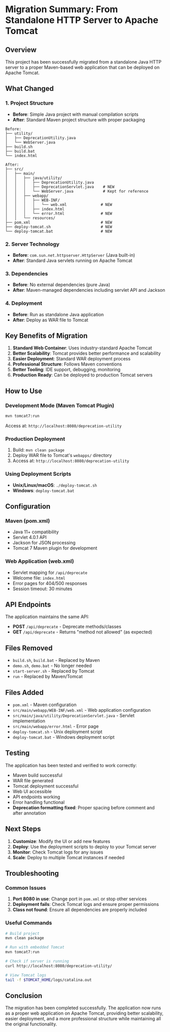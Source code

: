 # Migration Summary: From Standalone HTTP Server to Apache Tomcat

## Overview

This project has been successfully migrated from a standalone Java HTTP server to a proper Maven-based web application that can be deployed on Apache Tomcat.

## What Changed

### 1. Project Structure
- **Before**: Simple Java project with manual compilation scripts
- **After**: Standard Maven project structure with proper packaging

```
Before:
├── utility/
│   ├── DeprecationUtility.java
│   └── WebServer.java
├── build.sh
├── build.bat
└── index.html

After:
├── src/
│   ├── main/
│   │   ├── java/utility/
│   │   │   ├── DeprecationUtility.java
│   │   │   ├── DeprecationServlet.java    # NEW
│   │   │   └── WebServer.java             # Kept for reference
│   │   ├── webapp/
│   │   │   ├── WEB-INF/
│   │   │   │   └── web.xml               # NEW
│   │   │   ├── index.html
│   │   │   └── error.html                # NEW
│   │   └── resources/
├── pom.xml                               # NEW
├── deploy-tomcat.sh                      # NEW
└── deploy-tomcat.bat                     # NEW
```

### 2. Server Technology
- **Before**: `com.sun.net.httpserver.HttpServer` (Java built-in)
- **After**: Standard Java servlets running on Apache Tomcat

### 3. Dependencies
- **Before**: No external dependencies (pure Java)
- **After**: Maven-managed dependencies including servlet API and Jackson

### 4. Deployment
- **Before**: Run as standalone Java application
- **After**: Deploy as WAR file to Tomcat

## Key Benefits of Migration

1. **Standard Web Container**: Uses industry-standard Apache Tomcat
2. **Better Scalability**: Tomcat provides better performance and scalability
3. **Easier Deployment**: Standard WAR deployment process
4. **Professional Structure**: Follows Maven conventions
5. **Better Tooling**: IDE support, debugging, monitoring
6. **Production Ready**: Can be deployed to production Tomcat servers

## How to Use

### Development Mode (Maven Tomcat Plugin)
```bash
mvn tomcat7:run
```
Access at: `http://localhost:8080/deprecation-utility`

### Production Deployment
1. Build: `mvn clean package`
2. Deploy WAR file to Tomcat's `webapps/` directory
3. Access at: `http://localhost:8080/deprecation-utility`

### Using Deployment Scripts
- **Unix/Linux/macOS**: `./deploy-tomcat.sh`
- **Windows**: `deploy-tomcat.bat`

## Configuration

### Maven (pom.xml)
- Java 11+ compatibility
- Servlet 4.0.1 API
- Jackson for JSON processing
- Tomcat 7 Maven plugin for development

### Web Application (web.xml)
- Servlet mapping for `/api/deprecate`
- Welcome file: `index.html`
- Error pages for 404/500 responses
- Session timeout: 30 minutes

## API Endpoints

The application maintains the same API:
- **POST** `/api/deprecate` - Deprecate methods/classes
- **GET** `/api/deprecate` - Returns "method not allowed" (as expected)

## Files Removed
- `build.sh`, `build.bat` - Replaced by Maven
- `demo.sh`, `demo.bat` - No longer needed
- `start-server.sh` - Replaced by Tomcat
- `run` - Replaced by Maven/Tomcat

## Files Added
- `pom.xml` - Maven configuration
- `src/main/webapp/WEB-INF/web.xml` - Web application configuration
- `src/main/java/utility/DeprecationServlet.java` - Servlet implementation
- `src/main/webapp/error.html` - Error page
- `deploy-tomcat.sh` - Unix deployment script
- `deploy-tomcat.bat` - Windows deployment script

## Testing

The application has been tested and verified to work correctly:
- Maven build successful
- WAR file generated
- Tomcat deployment successful
- Web UI accessible
- API endpoints working
- Error handling functional
- **Deprecation formatting fixed**: Proper spacing before comment and after annotation

## Next Steps

1. **Customize**: Modify the UI or add new features
2. **Deploy**: Use the deployment scripts to deploy to your Tomcat server
3. **Monitor**: Check Tomcat logs for any issues
4. **Scale**: Deploy to multiple Tomcat instances if needed

## Troubleshooting

### Common Issues
1. **Port 8080 in use**: Change port in `pom.xml` or stop other services
2. **Deployment fails**: Check Tomcat logs and ensure proper permissions
3. **Class not found**: Ensure all dependencies are properly included

### Useful Commands
```bash
# Build project
mvn clean package

# Run with embedded Tomcat
mvn tomcat7:run

# Check if server is running
curl http://localhost:8080/deprecation-utility/

# View Tomcat logs
tail -f $TOMCAT_HOME/logs/catalina.out
```

## Conclusion

The migration has been completed successfully. The application now runs as a proper web application on Apache Tomcat, providing better scalability, easier deployment, and a more professional structure while maintaining all the original functionality.
